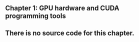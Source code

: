 ## Chapter 1: GPU hardware and CUDA programming tools

## There is no source code for this chapter.
